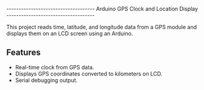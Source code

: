------------------------------------ Arduino GPS Clock and Location Display ------------------------------------

This project reads time, latitude, and longitude data from a GPS module and displays them on an LCD screen using an Arduino.

## Features

- Real-time clock from GPS data.
- Displays GPS coordinates converted to kilometers on LCD.
- Serial debugging output.

